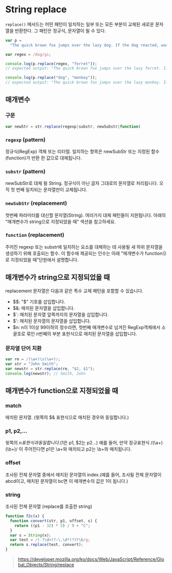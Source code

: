 # String replace

`replace()` 메서드는 어떤 패턴이 일치하는 일부 또는 모든 부분이 교체된 새로운 문자열을 반환한다. 그 패턴은 정규식, 문자열이 될 수 있다.

```javascript
var p =
  "The quick brown fox jumps over the lazy dog. If the dog reacted, was it really lazy?";

var regex = /dog/gi;

console.log(p.replace(regex, "ferret"));
// expected output: "The quick brown fox jumps over the lazy ferret. If the ferret reacted, was it really lazy?"

console.log(p.replace("dog", "monkey"));
// expected output: "The quick brown fox jumps over the lazy monkey. If the dog reacted, was it really lazy?"
```

## 매개변수

### 구문

```javascript
var newStr = str.replace(regexp|substr, newSubstr|function)
```

### `regexp` (pattern)

정규식(RegExp) 객체 또는 리터럴. 일치하는 항목은 newSubStr 또는 지정된 함수(function)가 반환 한 값으로 대체됩니다.

### `substr` (pattern)

newSubStr로 대체 될 String. 정규식이 아닌 글자 그대로의 문자열로 처리됩니다. 오직 첫 번째 일치되는 문자열만이 교체됩니다.

### `newSubStr` (replacement)

첫번째 파라미터를 대신할 문자열(String). 여러가지 대체 패턴들이 지원됩니다. 아래의 "매개변수가 string으로 지정되었을 때" 섹션을 참고하세요.

### `function` (replacement)

주어진 regexp 또는 substr에 일치하는 요소를 대체하는 데 사용될 새 하위 문자열을 생성하기 위해 호출되는 함수. 이 함수에 제공되는 인수는 아래 "매개변수가 function으로 지정되었을 때"단원에서 설명합니다.

## 매개변수가 string으로 지정되었을 때

replacement 문자열은 다음과 같은 특수 교체 패턴을 포함할 수 있습니다.

- \$$:	 "$" 기호를 삽입합니다.
- \$&: 매치된 문자열을 삽입합니다.
- \$`: 매치된 문자열 앞쪽까지의 문자열을 삽입합니다.
- \$': 매치된 문자열의 문자열을 삽입합니다.
- \$n:
  n이 1이상 99이하의 정수라면, 첫번째 매개변수로 넘겨진 RegExp객체에서 소괄호로 묶인 n번째의 부분 표현식으로 매치된 문자열을 삽입합니다.

### 문자열 단어 치환

```javascript
var re = /(\w+)\s(\w+)/;
var str = "John Smith";
var newstr = str.replace(re, "$2, $1");
console.log(newstr); // Smith, John
```

## 매개변수가 function으로 지정되었을 때

### match

매치된 문자열. (윗쪽의 \$& 표현식으로 매치된 경우와 동일합니다.)

### p1, p2,...

윗쪽의 $n 표현식과 동일합니다. ($1은 p1, \$2는 p2...) 예를 들어, 만약 정규표현식 /(\a+)(\b+)/ 이 주어진다면 p1은 \a+와 매치되고 p2는 \b+와 매치됩니다.

### offset

조사된 전체 문자열 중에서 매치된 문자열의 index.(예를 들어, 조사될 전체 문자열이 abcd이고, 매치된 문자열이 bc면 이 매개변수의 값은 1이 됩니다.)

### string

조사된 전체 문자열 (replace를 호출한 string)

```javascript
function f2c(x) {
  function convert(str, p1, offset, s) {
    return ((p1 - 32) * 5) / 9 + "C";
  }
  var s = String(x);
  var test = /(-?\d+(?:\.\d*)?)F\b/g;
  return s.replace(test, convert);
}
```

> https://developer.mozilla.org/ko/docs/Web/JavaScript/Reference/Global_Objects/String/replace
